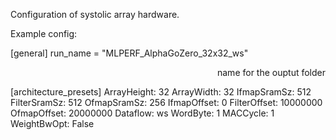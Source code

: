 Configuration of systolic array hardware.

Example config:

[general]
run_name = "MLPERF_AlphaGoZero_32x32_ws"  <p style='text-align: right;'> name for the ouptut folder </p>

[architecture_presets]
ArrayHeight:    32
ArrayWidth:     32
IfmapSramSz:    512
FilterSramSz:   512
OfmapSramSz:    256
IfmapOffset:    0
FilterOffset:   10000000
OfmapOffset:    20000000
Dataflow:       ws
WordByte:       1
MACCycle:       1
WeightBwOpt:    False